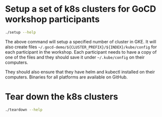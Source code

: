 # Setup a set of k8s clusters for GoCD workshop participants

  ```bash
  ./setup --help
  ```

  The above command will setup a specified number of cluster in GKE. It will also create files `~/.gocd-demo/${CLUSTER_PREFIX}/${INDEX}/kube/config` for each participant in the workshop. Each participant needs to have a copy of one of the files and they should save it under `~/.kube/config` on their computers.

  They should also ensure that they have helm and kubectl installed on their computers. Binaries for all platforms are available on GitHub.

# Tear down the k8s clusters

  ```bash
  ./teardown --help
  ```
